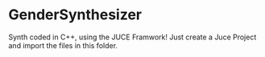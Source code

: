 # GenderSynthesizer
Synth coded in C++, using the JUCE Framwork! Just create a Juce Project and import the files in this folder.
